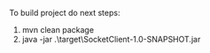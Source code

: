 To build project do next steps:
1. mvn clean package
2. java -jar .\target\SocketClient-1.0-SNAPSHOT.jar
